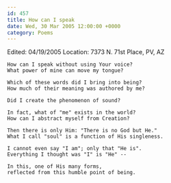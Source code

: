 ```yaml
---
id: 457
title: How can I speak
date: Wed, 30 Mar 2005 12:00:00 +0000
category: Poems
---
```


Edited: 04/19/2005
Location: 7373 N. 71st Place, PV, AZ

    How can I speak without using Your voice?  
    What power of mine can move my tongue?

    Which of these words did I bring into being?  
    How much of their meaning was authored by me?

    Did I create the phenomenon of sound?

    In fact, what of "me" exists in the world?  
    How can I abstract myself from Creation?

    Then there is only Him: "There is no God but He."  
    What I call "soul" is a function of His singleness.

    I cannot even say "I am"; only that "He is".  
    Everything I thought was "I" is "He" --

    In this, one of His many forms,  
    reflected from this humble point of being.


